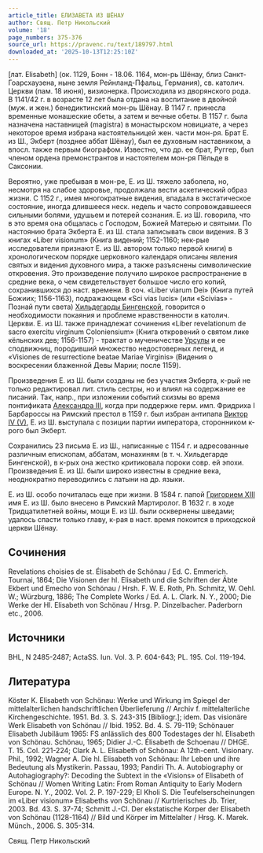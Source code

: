 ```yaml
---
article_title: ЕЛИЗАВЕТА ИЗ ШЁНАУ
author: Свящ. Петр Никольский
volume: '18'
page_numbers: 375-376
source_url: https://pravenc.ru/text/189797.html
downloaded_at: '2025-10-13T12:25:10Z'
---
```


[лат. Elisabeth] (ок. 1129, Бонн - 18.06. 1164, мон-рь Шёнау, близ Санкт-Гоарсхаузена, ныне земля Рейнланд-Пфальц, Германия), св. католич. Церкви (пам. 18 июня), визионерка. Происходила из дворянского рода. В 1141/42 г. в возрасте 12 лет была отдана на воспитание в двойной (муж. и жен.) бенедиктинский мон-рь Шёнау. В 1147 г. принесла временные монашеские обеты, а затем и вечные обеты. В 1157 г. была назначена наставницей (magistra) в монастырском новициате, а через некоторое время избрана настоятельницей жен. части мон-ря. Брат Е. из Ш., Экберт (позднее аббат Шёнау), был ее духовным наставником, а впосл. также первым биографом. Известно, что др. ее брат, Руггер, был членом ордена премонстрантов и настоятелем мон-ря Пёльде в Саксонии.

Вероятно, уже пребывая в мон-ре, Е. из Ш. тяжело заболела, но, несмотря на слабое здоровье, продолжала вести аскетический образ жизни. С 1152 г., имея многократные видения, впадала в экстатическое состояние, иногда длившееся неск. недель и часто сопровождавшееся сильными болями, удушьем и потерей сознания. Е. из Ш. говорила, что в это время она общалась с Господом, Божией Матерью и святыми. По настоянию брата Экберта Е. из Ш. стала записывать свои видения. В 3 книгах «Liber visionum» (Книга видений; 1152-1160; нек-рые исследователи признают Е. из Ш. автором только первой книги) в хронологическом порядке церковного календаря описаны явления святых и видения духовного мира, а также разъяснены символические откровения. Это произведение получило широкое распространение в средние века, о чем свидетельствует большое число его копий, сохранившихся до наст. времени. В соч. «Liber viarum Dei» (Книга путей Божиих; 1156-1163), подражающем «Sci vias lucis» (или «Scivias» - Познай пути света) [Хильдегарды Бингенской](<https://pravenc.ru/text/Хильдегарда Бингенская.html>), говорится о необходимости покаяния и проблеме нравственности в католич. Церкви. Е. из Ш. также принадлежат сочинения «Liber revelationum de sacro exercitu virginum Coloniensium» (Книга откровений о святом лике кёльнских дев; 1156-1157) - трактат о мученичестве [Урсулы](https://pravenc.ru/text/Урсула.html) и ее сподвижниц, породивший множество недостоверных легенд, и «Visiones de resurrectione beatae Mariae Virginis» (Видения о воскресении блаженной Девы Марии; после 1159).

Произведения Е. из Ш. были созданы не без участия Экберта, к-рый не только редактировал лит. стиль сестры, но и влиял на содержание ее писаний. Так, напр., при изложении событий схизмы во время понтификата [Александра III](<https://pravenc.ru/text/АЛЕКСАНДР III.html>), когда при поддержке герм. имп. Фридриха I Барбароссы на Римский престол в 1159 г. был избран антипапа [Виктор IV (V)](<https://pravenc.ru/text/Виктор IV (V).html>), Е. из Ш. выступала с позиции партии императора, сторонником к-рого был Экберт.

Сохранились 23 письма Е. из Ш., написанные с 1154 г. и адресованные различным епископам, аббатам, монахиням (в т. ч. Хильдегарде Бингенской), в к-рых она жестко критиковала пороки совр. ей эпохи. Произведения Е. из Ш. были широко известны в средние века, неоднократно переводились с латыни на др. языки.

Е. из Ш. особо почиталась еще при жизни. В 1584 г. папой [Григорием XIII](<https://pravenc.ru/text/Григорием XIII.html>) имя Е. из Ш. было внесено в Римский Мартиролог. В 1632 г. в ходе Тридцатилетней войны, мощи Е. из Ш. были осквернены шведами; удалось спасти только главу, к-рая в наст. время покоится в приходской церкви Шёнау.

## Сочинения

Revelations choisies de st. Élisabeth de Schönau / Ed. C. Emmerich. Tournai, 1864; Die Visionen der hl. Elisabeth und die Schriften der Äbte Ekbert und Emecho von Schönau / Hrsh. F. W. E. Roth, Ph. Schmitz, W. Oehl. W.; Würzburg, 1886; The Complete Works / Ed. A. L. Clark. N. Y., 2000; Die Werke der Hl. Elisabeth von Schönau / Hrsg. P. Dinzelbacher. Paderborn etc., 2006.

## Источники

BHL, N 2485-2487; ActaSS. Iun. Vol. 3. P. 604-643; PL. 195. Col. 119-194.

## Литература

Köster K. Elisabeth von Schönau: Werke und Wirkung im Spiegel der mittelalterlichen handschriftlichen Überlieferung // Archiv f. mittelalterliche Kirchengeschichte. 1951. Bd. 3. S. 243-315 [Bibliogr.]; idem. Das visionäre Werk Elisabeth von Schönau // Ibid. 1952. Bd. 4. S. 79-119; Schönauer Elisabeth Jubiläum 1965: FS anlässlich des 800 Todestages der hl. Elisabeth von Schönau. Schönau, 1965; Didier J.-C. Élisabeth de Schoenau // DHGE. T. 15. Col. 221-224; Clark A. L. Elisabeth of Schönau: A 12th-cent. Visionary. Phil., 1992; Wagner A. Die hl. Elisabeth von Schönau: Ihr Leben und ihre Bedeutung als Mystikerin. Passau, 1993; Pandiri Th. A. Autobiography or Autohagiography?: Decoding the Subtext in the «Visions» of Elisabeth of Schönau // Women Writing Latin: From Roman Antiquity to Early Modern Europe. N. Y., 2002. Vol. 2. P. 197-229; El Kholi S. Die Teufelserscheinungen im «Liber visionum» Elisabeths von Schönau // Kurtrierisches Jb. Trier, 2003. Bd. 43. S. 37-74; Schmitt J.-Cl. Der ekstatische Korper der Elisabeth von Schönau (1128-1164) // Bild und Körper im Mittelalter / Hrsg. K. Marek. Münch., 2006. S. 305-314.

Свящ. Петр Никольский

